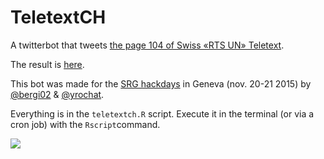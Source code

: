 # TeletextCH
A twitterbot that tweets [the page 104 of Swiss «RTS UN» Teletext](http://www.teletext.ch/RTSUn/104).

The result is [here](https://twitter.com/TeletextCH).

This bot was made for the [SRG hackdays](http://www.srgssr.ch/fr/multimedia/hackdays/) in Geneva (nov. 20-21 2015) by [@bergi02](http://twitter.com/bergi02) & [@yrochat](http://yro.ch).

Everything is in the ```teletextch.R``` script. Execute it in the terminal (or via a cron job) with the ```Rscript```command. 

![](https://raw.githubusercontent.com/yrochat/TeletextCH/master/screenshot.png)

